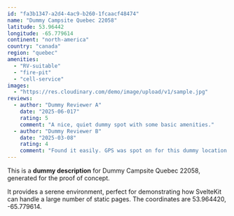 ```yaml
---
id: "fa3b1347-a2d4-4ac9-b260-1fcaacf48474"
name: "Dummy Campsite Quebec 22058"
latitude: 53.96442
longitude: -65.779614
continent: "north-america"
country: "canada"
region: "quebec"
amenities:
  - "RV-suitable"
  - "fire-pit"
  - "cell-service"
images:
  - "https://res.cloudinary.com/demo/image/upload/v1/sample.jpg"
reviews:
  - author: "Dummy Reviewer A"
    date: "2025-06-017"
    rating: 5
    comment: "A nice, quiet dummy spot with some basic amenities."
  - author: "Dummy Reviewer B"
    date: "2025-03-08"
    rating: 4
    comment: "Found it easily. GPS was spot on for this dummy location."
---
```


This is a **dummy description** for Dummy Campsite Quebec 22058, generated for the proof of concept.

It provides a serene environment, perfect for demonstrating how SvelteKit can handle a large number of static pages. The coordinates are 53.964420, -65.779614.

